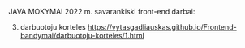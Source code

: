 JAVA MOKYMAI 2022 m.  savarankiski front-end darbai:




3. darbuotoju korteles
https://vytasgadliauskas.github.io/Frontend-bandymai/darbuotoju-korteles/1.html

